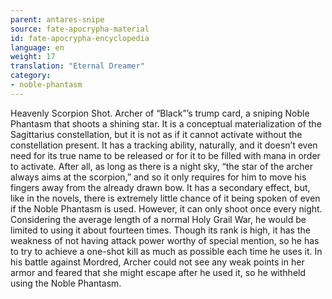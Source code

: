 ```yaml
---
parent: antares-snipe
source: fate-apocrypha-material
id: fate-apocrypha-encyclopedia
language: en
weight: 17
translation: "Eternal Dreamer"
category:
- noble-phantasm
---
```


Heavenly Scorpion Shot. Archer of “Black”’s trump card, a sniping Noble Phantasm that shoots a shining star. It is a conceptual materialization of the Sagittarius constellation, but it is not as if it cannot activate without the constellation present. It has a tracking ability, naturally, and it doesn’t even need for its true name to be released or for it to be filled with mana in order to activate. After all, as long as there is a night sky, “the star of the archer always aims at the scorpion,” and so it only requires for him to move his fingers away from the already drawn bow. It has a secondary effect, but, like in the novels, there is extremely little chance of it being spoken of even if the Noble Phantasm is used. However, it can only shoot once every night. Considering the average length of a normal Holy Grail War, he would be limited to using it about fourteen times.
Though its rank is high, it has the weakness of not having attack power worthy of special mention, so he has to try to achieve a one-shot kill as much as possible each time he uses it.
In his battle against Mordred, Archer could not see any weak points in her armor and feared that she might escape after he used it, so he withheld using the Noble Phantasm.
